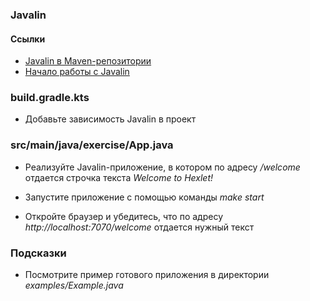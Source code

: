 ### Javalin

#### Ссылки

* [Javalin в Maven-репозитории](https://mvnrepository.com/artifact/io.javalin/javalin/5.6.1)
* [Начало работы с Javalin](https://javalin.io/documentation#getting-started)

### build.gradle.kts

* Добавьте зависимость Javalin в проект

### src/main/java/exercise/App.java

* Реализуйте Javalin-приложение, в котором по адресу */welcome* отдается строчка текста *Welcome to Hexlet!*

* Запустите приложение с помощью команды *make start*

* Откройте браузер и убедитесь, что по адресу *http://localhost:7070/welcome* отдается нужный текст

### Подсказки

* Посмотрите пример готового приложения в директории *examples/Example.java*
